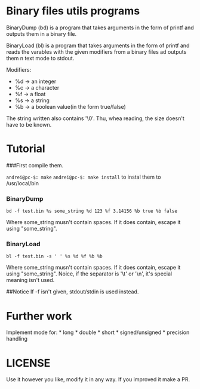 Binary files utils programs
===========================

BinaryDump (bd) is a program that takes
arguments in the form of printf and outputs
them in a binary file.

BinaryLoad (bl) is a program that takes
arguments in the form of printf and reads
the varables with the given modifiers from
a binary files ad outputs them n text mode to
stdout.

Modifiers:
* %d -> an integer
* %c ->  a character
* %f -> a float
* %s ->  a string
* %b -> a boolean value(in the form true/false)

The string written also contains '\0'.
Thu, whea reading, the size doesn't have
to be known.

Tutorial
========

###First compile them.

`andrei@pc-$: make`
`andrei@pc-$: make install` to instal them
to /usr/local/bin

### BinaryDump

`bd -f test.bin %s some_string %d 123 %f 3.14156 %b true %b false`

Where some_string musn't contain spaces. If it does contain,
escape it using "some_string".

### BinaryLoad

`bl -f test.bin -s ' ' %s %d %f %b %b`

Where some_string musn't contain spaces. If it does contain,
escape it using "some_string". Noice, if the separator is '\t' or
'\n', it's special meaning isn't used.


##Notice
If -f isn't given, stdout/stdin is used instead.

Further work
============

Implement mode for:
	* long
	* double
	* short
	* signed/unsigned
	* precision handling

LICENSE
=======

Use it however you like, modify it in any way.
If you improved it make a PR.
